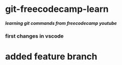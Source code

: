 # git-freecodecamp-learn

##### learning git commands from freecodecamp youtube

### first changes in vscode

# added feature branch
